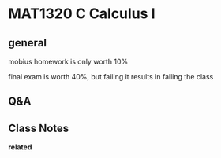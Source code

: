 # MAT1320 C Calculus I

## general

mobius homework is only worth 10%

final exam is worth 40%, but failing it results in failing the class

## Q&A

## Class Notes

**related**
